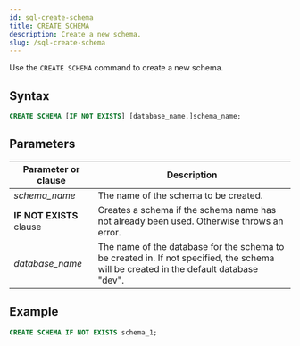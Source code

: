 ```yaml
---
id: sql-create-schema
title: CREATE SCHEMA
description: Create a new schema.
slug: /sql-create-schema
---
```

<head>
  <link rel="canonical" href="https://docs.risingwave.com/docs/current/sql-create-schema/" />
</head>

Use the `CREATE SCHEMA` command to create a new schema.

## Syntax

```sql
CREATE SCHEMA [IF NOT EXISTS] [database_name.]schema_name;
```
## Parameters
|Parameter or clause        | Description           |
|---------------------------|-----------------------|
|*schema_name*                   |The name of the schema to be created.|
|<b>IF NOT EXISTS</b> clause      |Creates a schema if the schema name has not already been used. Otherwise throws an error.|
|*database_name*                 |The name of the database for the schema to be created in. If not specified, the schema will be created in the default database "dev".|

## Example
```sql
CREATE SCHEMA IF NOT EXISTS schema_1;
```